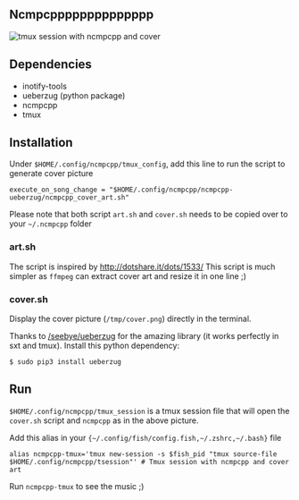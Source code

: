 ## Ncmpcpppppppppppppp

![tmux session with ncmpcpp and cover](../.pictures/music.png)

## Dependencies

+ inotify-tools
+ ueberzug (python package)
+ ncmpcpp
+ tmux

## Installation

Under `$HOME/.config/ncmpcpp/tmux_config`, add this line to run the script to generate cover picture

```config
execute_on_song_change = "$HOME/.config/ncmpcpp/ncmpcpp-ueberzug/ncmpcpp_cover_art.sh"
```

Please note that both script `art.sh` and `cover.sh` needs to be copied over to your `~/.ncmpcpp` folder

### art.sh

The script is inspired by http://dotshare.it/dots/1533/
This script is much simpler as `ffmpeg` can extract cover art and resize it in one line ;)


### cover.sh

Display the cover picture (`/tmp/cover.png`) directly in the terminal.

Thanks to [/seebye/ueberzug](https://github.com/seebye/ueberzug) for the amazing library (it works perfectly in sxt and tmux).
Install this python dependency:

```shell
$ sudo pip3 install ueberzug
```

## Run

`$HOME/.config/ncmpcpp/tmux_session` is a tmux session file that will open the `cover.sh` script and `ncmpcpp` as in the above picture.

Add this alias in your `{~/.config/fish/config.fish,~/.zshrc,~/.bash}` file

```shell
alias ncmpcpp-tmux='tmux new-session -s $fish_pid "tmux source-file $HOME/.config/ncmpcpp/tsession"' # Tmux session with ncmpcpp and cover art
```

Run `ncmpcpp-tmux` to see the music ;)
